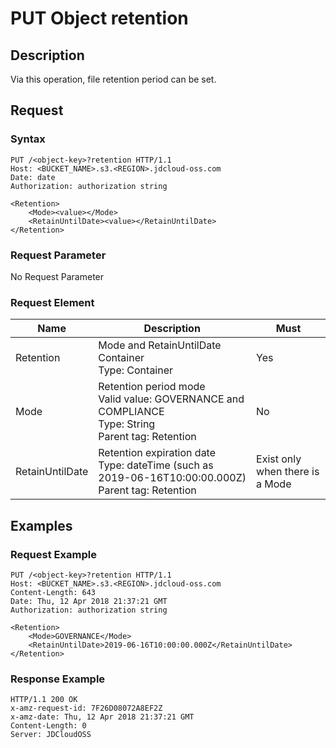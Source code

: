 # PUT Object retention

## Description

Via this operation, file retention period can be set.

## Request
### Syntax

```HTTP
PUT /<object-key>?retention HTTP/1.1
Host: <BUCKET_NAME>.s3.<REGION>.jdcloud-oss.com
Date: date
Authorization: authorization string
 
<Retention>
    <Mode><value></Mode>
    <RetainUntilDate><value></RetainUntilDate>
</Retention>
```

### Request Parameter
No Request Parameter

### Request Element

Name|Description|Must
---|---|---
Retention|Mode and RetainUntilDate Container<br>Type: Container|Yes
Mode|Retention period mode<br>Valid value: GOVERNANCE and COMPLIANCE<br>Type: String<br>Parent tag: Retention|No
RetainUntilDate|Retention expiration date<br>Type: dateTime (such as 2019-06-16T10:00:00.000Z)<br>Parent tag: Retention|Exist only when there is a Mode

## Examples
### Request Example

```HTTP
PUT /<object-key>?retention HTTP/1.1
Host: <BUCKET_NAME>.s3.<REGION>.jdcloud-oss.com
Content-Length: 643
Date: Thu, 12 Apr 2018 21:37:21 GMT
Authorization: authorization string

<Retention>
    <Mode>GOVERNANCE</Mode>
    <RetainUntilDate>2019-06-16T10:00:00.000Z</RetainUntilDate>
</Retention>
```

### Response Example
```HTTP
HTTP/1.1 200 OK
x-amz-request-id: 7F26D08072A8EF2Z
x-amz-date: Thu, 12 Apr 2018 21:37:21 GMT
Content-Length: 0
Server: JDCloudOSS
```
